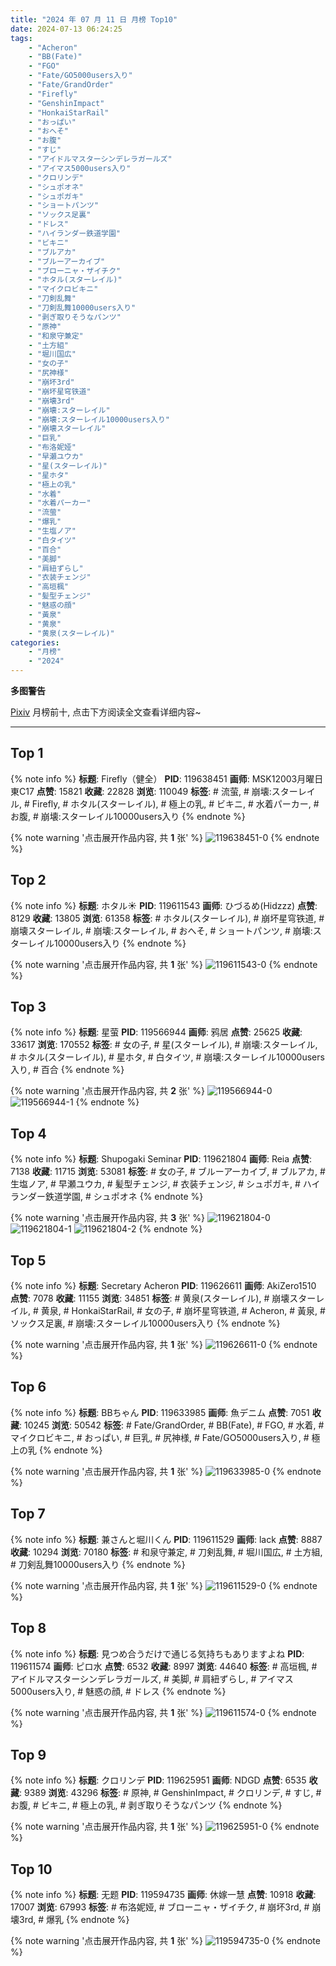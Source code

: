 ```yaml
---
title: "2024 年 07 月 11 日 月榜 Top10"
date: 2024-07-13 06:24:25
tags:
    - "Acheron"
    - "BB(Fate)"
    - "FGO"
    - "Fate/GO5000users入り"
    - "Fate/GrandOrder"
    - "Firefly"
    - "GenshinImpact"
    - "HonkaiStarRail"
    - "おっぱい"
    - "おへそ"
    - "お腹"
    - "すじ"
    - "アイドルマスターシンデレラガールズ"
    - "アイマス5000users入り"
    - "クロリンデ"
    - "シュポオネ"
    - "シュポガキ"
    - "ショートパンツ"
    - "ソックス足裏"
    - "ドレス"
    - "ハイランダー鉄道学園"
    - "ビキニ"
    - "ブルアカ"
    - "ブルーアーカイブ"
    - "ブローニャ・ザイチク"
    - "ホタル(スターレイル)"
    - "マイクロビキニ"
    - "刀剣乱舞"
    - "刀剣乱舞10000users入り"
    - "剥ぎ取りそうなパンツ"
    - "原神"
    - "和泉守兼定"
    - "土方組"
    - "堀川国広"
    - "女の子"
    - "尻神様"
    - "崩坏3rd"
    - "崩坏星穹铁道"
    - "崩壊3rd"
    - "崩壊:スターレイル"
    - "崩壊:スターレイル10000users入り"
    - "崩壊スターレイル"
    - "巨乳"
    - "布洛妮娅"
    - "早瀬ユウカ"
    - "星(スターレイル)"
    - "星ホタ"
    - "極上の乳"
    - "水着"
    - "水着パーカー"
    - "流萤"
    - "爆乳"
    - "生塩ノア"
    - "白タイツ"
    - "百合"
    - "美脚"
    - "肩紐ずらし"
    - "衣装チェンジ"
    - "高垣楓"
    - "髪型チェンジ"
    - "魅惑の顔"
    - "黃泉"
    - "黄泉"
    - "黄泉(スターレイル)"
categories:
    - "月榜"
    - "2024"
---
```


<i class="fa fa-triangle-exclamation"></i>**多图警告**<i class="fa fa-triangle-exclamation"></i>

[Pixiv](https://www.pixiv.net/) 月榜前十, 点击下方阅读全文查看详细内容~

<!-- more -->

---

## Top 1

{% note info %}
**标题**: Firefly（健全）
**PID**: 119638451 **画师**: MSK12003月曜日東C17
**点赞**: 15821 **收藏**: 22828 **浏览**: 110049
**标签**: # 流萤, # 崩壊:スターレイル, # Firefly, # ホタル(スターレイル), # 極上の乳, # ビキニ, # 水着パーカー, # お腹, # 崩壊:スターレイル10000users入り
{% endnote %}

{% note warning '点击展开作品内容, 共 **1** 张' %}
![119638451-0](https://i.pixiv.re/img-original/img/2024/06/14/23/15/46/119638451_p0.png)
{% endnote %}

## Top 2

{% note info %}
**标题**: ホタル☀️
**PID**: 119611543 **画师**: ひづるめ(Hidzzz)
**点赞**: 8129 **收藏**: 13805 **浏览**: 61358
**标签**: # ホタル(スターレイル), # 崩坏星穹铁道, # 崩壊スターレイル, # 崩壊:スターレイル, # おへそ, # ショートパンツ, # 崩壊:スターレイル10000users入り
{% endnote %}

{% note warning '点击展开作品内容, 共 **1** 张' %}
![119611543-0](https://i.pixiv.re/img-original/img/2024/06/14/00/00/25/119611543_p0.jpg)
{% endnote %}

## Top 3

{% note info %}
**标题**: 星萤
**PID**: 119566944 **画师**: 鸦居
**点赞**: 25625 **收藏**: 33617 **浏览**: 170552
**标签**: # 女の子, # 星(スターレイル), # 崩壊:スターレイル, # ホタル(スターレイル), # 星ホタ, # 白タイツ, # 崩壊:スターレイル10000users入り, # 百合
{% endnote %}

{% note warning '点击展开作品内容, 共 **2** 张' %}
![119566944-0](https://i.pixiv.re/img-original/img/2024/06/12/10/39/43/119566944_p0.jpg)
![119566944-1](https://i.pixiv.re/img-original/img/2024/06/12/10/39/43/119566944_p1.jpg)
{% endnote %}

## Top 4

{% note info %}
**标题**: Shupogaki Seminar
**PID**: 119621804 **画师**: Reia
**点赞**: 7138 **收藏**: 11715 **浏览**: 53081
**标签**: # 女の子, # ブルーアーカイブ, # ブルアカ, # 生塩ノア, # 早瀬ユウカ, # 髪型チェンジ, # 衣装チェンジ, # シュポガキ, # ハイランダー鉄道学園, # シュポオネ
{% endnote %}

{% note warning '点击展开作品内容, 共 **3** 张' %}
![119621804-0](https://i.pixiv.re/img-original/img/2024/06/14/11/19/37/119621804_p0.png)
![119621804-1](https://i.pixiv.re/img-original/img/2024/06/14/11/19/37/119621804_p1.png)
![119621804-2](https://i.pixiv.re/img-original/img/2024/06/14/11/19/37/119621804_p2.png)
{% endnote %}

## Top 5

{% note info %}
**标题**: Secretary Acheron
**PID**: 119626611 **画师**: AkiZero1510
**点赞**: 7078 **收藏**: 11155 **浏览**: 34851
**标签**: # 黄泉(スターレイル), # 崩壊スターレイル, # 黄泉, # HonkaiStarRail, # 女の子, # 崩坏星穹铁道, # Acheron, # 黃泉, # ソックス足裏, # 崩壊:スターレイル10000users入り
{% endnote %}

{% note warning '点击展开作品内容, 共 **1** 张' %}
![119626611-0](https://i.pixiv.re/img-original/img/2024/06/14/16/30/01/119626611_p0.jpg)
{% endnote %}

## Top 6

{% note info %}
**标题**: BBちゃん
**PID**: 119633985 **画师**: 魚デニム
**点赞**: 7051 **收藏**: 10245 **浏览**: 50542
**标签**: # Fate/GrandOrder, # BB(Fate), # FGO, # 水着, # マイクロビキニ, # おっぱい, # 巨乳, # 尻神様, # Fate/GO5000users入り, # 極上の乳
{% endnote %}

{% note warning '点击展开作品内容, 共 **1** 张' %}
![119633985-0](https://i.pixiv.re/img-original/img/2024/06/14/21/02/14/119633985_p0.jpg)
{% endnote %}

## Top 7

{% note info %}
**标题**: 兼さんと堀川くん
**PID**: 119611529 **画师**: lack
**点赞**: 8887 **收藏**: 10294 **浏览**: 70180
**标签**: # 和泉守兼定, # 刀剣乱舞, # 堀川国広, # 土方組, # 刀剣乱舞10000users入り
{% endnote %}

{% note warning '点击展开作品内容, 共 **1** 张' %}
![119611529-0](https://i.pixiv.re/img-original/img/2024/06/14/00/00/22/119611529_p0.png)
{% endnote %}

## Top 8

{% note info %}
**标题**: 見つめ合うだけで通じる気持ちもありますよね
**PID**: 119611574 **画师**: ピロ水
**点赞**: 6532 **收藏**: 8997 **浏览**: 44640
**标签**: # 高垣楓, # アイドルマスターシンデレラガールズ, # 美脚, # 肩紐ずらし, # アイマス5000users入り, # 魅惑の顔, # ドレス
{% endnote %}

{% note warning '点击展开作品内容, 共 **1** 张' %}
![119611574-0](https://i.pixiv.re/img-original/img/2024/06/14/00/00/32/119611574_p0.jpg)
{% endnote %}

## Top 9

{% note info %}
**标题**: クロリンデ
**PID**: 119625951 **画师**: NDGD
**点赞**: 6535 **收藏**: 9389 **浏览**: 43296
**标签**: # 原神, # GenshinImpact, # クロリンデ, # すじ, # お腹, # ビキニ, # 極上の乳, # 剥ぎ取りそうなパンツ
{% endnote %}

{% note warning '点击展开作品内容, 共 **1** 张' %}
![119625951-0](https://i.pixiv.re/img-original/img/2024/06/14/15/51/26/119625951_p0.png)
{% endnote %}

## Top 10

{% note info %}
**标题**: 无题
**PID**: 119594735 **画师**: 休嫁一慧
**点赞**: 10918 **收藏**: 17007 **浏览**: 67993
**标签**: # 布洛妮娅, # ブローニャ・ザイチク, # 崩坏3rd, # 崩壊3rd, # 爆乳
{% endnote %}

{% note warning '点击展开作品内容, 共 **1** 张' %}
![119594735-0](https://i.pixiv.re/img-original/img/2024/06/13/11/33/25/119594735_p0.png)
{% endnote %}
